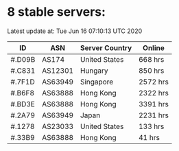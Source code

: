 # 8 stable servers:

Latest update at: Tue Jun 16 07:10:13 UTC 2020

| ID | ASN | Server Country | Online |
| -- | --- | -------------- | ------ |
| #.D09B | AS174 | United States | 668 hrs |
| #.C831 | AS12301 | Hungary | 850 hrs |
| #.7F1D | AS63949 | Singapore | 2572 hrs |
| #.B6F8 | AS63888 | Hong Kong | 2322 hrs |
| #.BD3E | AS63888 | Hong Kong | 3391 hrs |
| #.2A79 | AS63949 | Japan | 2231 hrs |
| #.1278 | AS23033 | United States | 133 hrs |
| #.33B9 | AS63888 | Hong Kong | 41 hrs |

